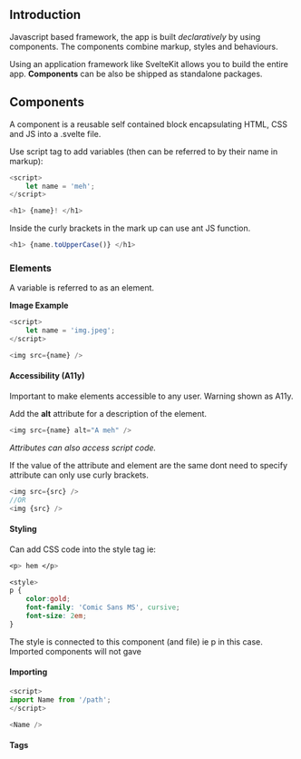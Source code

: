 
## Introduction

Javascript based framework, the app is built *declaratively* by using components. The components combine markup, styles and behaviours.

Using an application framework like SvelteKit allows you to build the entire app. **Components** can be also be shipped as standalone packages.

## Components

A component is a reusable self contained block encapsulating HTML, CSS and JS into a .svelte file. 

Use script tag to add variables (then can be referred to by their name in markup):

```js
<script>
	let name = 'meh';
</script>

<h1> {name}! </h1>
```

Inside the curly brackets in the mark up can use ant JS function.

```js
<h1> {name.toUpperCase()} </h1>
```

### Elements

A variable is referred to as an element.

**Image Example**
```js
<script>
	let name = 'img.jpeg';
</script>

<img src={name} />
```

#### Accessibility (A11y)

Important to make elements accessible to any user. Warning shown as A11y.

Add the **alt** attribute for a description of the element.

```js
<img src={name} alt="A meh" />
```

*Attributes can also access script code.*

If the value of the attribute and element are the same dont need to specify attribute can only use curly brackets.

```js
<img src={src} />
//OR
<img {src} />
```

#### Styling

Can add CSS code into the style tag ie:

```CSS
<p> hem </p>

<style>
p {
	color:gold;
	font-family: 'Comic Sans MS', cursive;
	font-size: 2em;
}
```

The style is connected to this component (and file) ie p in this case.  Imported components will not gave 

#### Importing

```js
<script>
import Name from '/path';
</script>

<Name />
```

#### Tags

